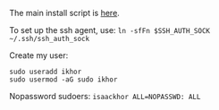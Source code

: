 The main install script is [here](bin/install-dotfiles.sh).

To set up the ssh agent, use: `ln -sfFn $SSH_AUTH_SOCK ~/.ssh/ssh_auth_sock`

Create my user:

```
sudo useradd ikhor
sudo usermod -aG sudo ikhor
```

Nopassword sudoers: `isaackhor ALL=NOPASSWD: ALL`
